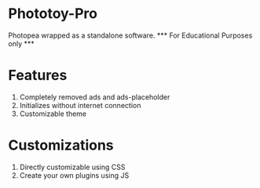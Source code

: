 # Phototoy-Pro

Photopea wrapped as a standalone software.
*** For Educational Purposes only ***

# Features
1. Completely removed ads and ads-placeholder
2. Initializes without internet connection
3. Customizable theme

# Customizations
1. Directly customizable using CSS
2. Create your own plugins using JS
